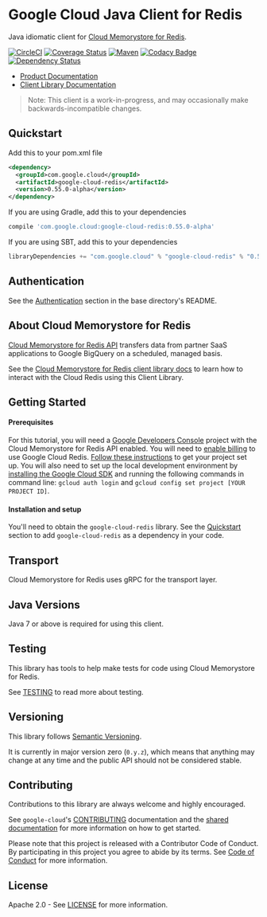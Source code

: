 Google Cloud Java Client for Redis
==================================

Java idiomatic client for [Cloud Memorystore for Redis][cloud-redis].

[![CircleCI](https://circleci.com/gh/GoogleCloudPlatform/google-cloud-java/tree/master.svg?style=shield)](https://circleci.com/gh/GoogleCloudPlatform/google-cloud-java/tree/master)
[![Coverage Status](https://coveralls.io/repos/GoogleCloudPlatform/google-cloud-java/badge.svg?branch=master)](https://coveralls.io/r/GoogleCloudPlatform/google-cloud-java?branch=master)
[![Maven](https://img.shields.io/maven-central/v/com.google.cloud/google-cloud-redis.svg)]( https://img.shields.io/maven-central/v/com.google.cloud/google-cloud-redis.svg)
[![Codacy Badge](https://api.codacy.com/project/badge/grade/9da006ad7c3a4fe1abd142e77c003917)](https://www.codacy.com/app/mziccard/google-cloud-java)
[![Dependency Status](https://www.versioneye.com/user/projects/58fe4c8d6ac171426c414772/badge.svg?style=flat)](https://www.versioneye.com/user/projects/58fe4c8d6ac171426c414772)

- [Product Documentation][redis-product-docs]
- [Client Library Documentation][redis-client-lib-docs]

> Note: This client is a work-in-progress, and may occasionally
> make backwards-incompatible changes.

Quickstart
----------

[//]: # ({x-version-update-start:google-cloud-redis:released})
Add this to your pom.xml file
```xml
<dependency>
  <groupId>com.google.cloud</groupId>
  <artifactId>google-cloud-redis</artifactId>
  <version>0.55.0-alpha</version>
</dependency>
```
If you are using Gradle, add this to your dependencies
```Groovy
compile 'com.google.cloud:google-cloud-redis:0.55.0-alpha'
```
If you are using SBT, add this to your dependencies
```Scala
libraryDependencies += "com.google.cloud" % "google-cloud-redis" % "0.55.0-alpha"
```
[//]: # ({x-version-update-end})

Authentication
--------------

See the [Authentication](https://github.com/GoogleCloudPlatform/google-cloud-java#authentication) section in the base directory's README.

About Cloud Memorystore for Redis
--------------------------

[Cloud Memorystore for Redis API][cloud-redis] transfers data from partner
SaaS applications to Google BigQuery on a scheduled, managed basis.

See the [Cloud Memorystore for Redis client library docs][redis-client-lib-docs] to learn how to interact with the
Cloud Redis using this Client Library.

Getting Started
---------------
#### Prerequisites
For this tutorial, you will need a
[Google Developers Console](https://console.developers.google.com/) project with the Cloud Memorystore for Redis API
enabled. You will need to [enable billing](https://support.google.com/cloud/answer/6158867?hl=en) to
use Google Cloud Redis.
[Follow these instructions](https://cloud.google.com/docs/authentication#preparation) to get your
project set up. You will also need to set up the local development environment by [installing the
Google Cloud SDK](https://cloud.google.com/sdk/) and running the following commands in command line:
`gcloud auth login` and `gcloud config set project [YOUR PROJECT ID]`.

#### Installation and setup
You'll need to obtain the `google-cloud-redis` library.  See the [Quickstart](#quickstart) section
to add `google-cloud-redis` as a dependency in your code.

Transport
---------
Cloud Memorystore for Redis uses gRPC for the transport layer.

Java Versions
-------------

Java 7 or above is required for using this client.

Testing
-------

This library has tools to help make tests for code using Cloud Memorystore for Redis.

See [TESTING] to read more about testing.

Versioning
----------

This library follows [Semantic Versioning](http://semver.org/).

It is currently in major version zero (``0.y.z``), which means that anything
may change at any time and the public API should not be considered
stable.

Contributing
------------

Contributions to this library are always welcome and highly encouraged.

See `google-cloud`'s [CONTRIBUTING] documentation and the [shared documentation](https://github.com/GoogleCloudPlatform/gcloud-common/blob/master/contributing/readme.md#how-to-contribute-to-gcloud) for more information on how to get started.

Please note that this project is released with a Contributor Code of Conduct. By participating in this project you agree to abide by its terms. See [Code of Conduct][code-of-conduct] for more information.

License
-------

Apache 2.0 - See [LICENSE] for more information.


[CONTRIBUTING]:https://github.com/GoogleCloudPlatform/google-cloud-java/blob/master/CONTRIBUTING.md
[code-of-conduct]:https://github.com/GoogleCloudPlatform/google-cloud-java/blob/master/CODE_OF_CONDUCT.md#contributor-code-of-conduct
[LICENSE]: https://github.com/GoogleCloudPlatform/google-cloud-java/blob/master/LICENSE
[TESTING]: https://github.com/GoogleCloudPlatform/google-cloud-java/blob/master/TESTING.md#testing-code-that-uses-redis

[cloud-redis]: https://cloud.google.com/memorystore/
[redis-product-docs]: https://cloud.google.com/memorystore/docs/redis/
[redis-client-lib-docs]: https://googlecloudplatform.github.io/google-cloud-java/google-cloud-clients/apidocs/index.html?com/google/cloud/redis/v1/package-summary.html
